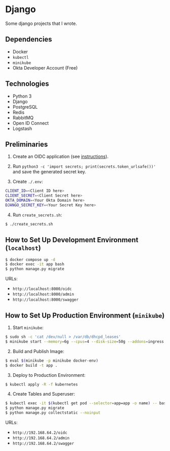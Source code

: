# Django

Some django projects that I wrote.

## Dependencies

- Docker
- `kubectl`
- `minikube`
- Okta Developer Account (Free)

## Technologies

- Python 3
- Django
- PostgreSQL
- Redis
- RabbitMQ
- Open ID Connect
- Logstash

## Preliminaries

1. Create an OIDC application (see [instructions](https://help.okta.com/en-us/Content/Topics/Apps/Apps_App_Integration_Wizard_OIDC.htm)).

2. Run `python3 -c 'import secrets; print(secrets.token_urlsafe())'` and save the generated secret key.

3. Create `./.env`:

```bash
CLIENT_ID=<Client ID here>
CLIENT_SECRET=<Client Secret here>
OKTA_DOMAIN=<Your Okta Domain here>
DJANGO_SECRET_KEY=<Your Secret Key here>
```

4. Run `create_secrets.sh`:

```bash
$ ./create_secrets.sh
```

## How to Set Up Development Environment (`localhost`)

```bash
$ docker compose up -d
$ docker exec -it app bash
$ python manage.py migrate
```

URLs:

- `http://localhost:8000/oidc`
- `http://localhost:8000/admin`
- `http://localhost:8000/swagger`

## How to Set Up Production Environment (`minikube`)

1. Start `minikube`:

```bash
$ sudo sh -c 'cat /dev/null > /var/db/dhcpd_leases'
$ minikube start --memory=6g --cpus=4 --disk-size=50g --addons=ingress
```

2. Build and Publish Image:

```bash
$ eval $(minikube -p minikube docker-env)
$ docker build -t app .
```

3. Deploy to Production Environment:

```bash
$ kubectl apply -R -f kubernetes
```

4. Create Tables and Superuser:

```bash
$ kubectl exec -it $(kubectl get pod --selector=app=app -o name) -- bash
$ python manage.py migrate
$ python manage.py collectstatic --noinput
```

URLs:

- `http://192.168.64.2/oidc`
- `http://192.168.64.2/admin`
- `http://192.168.64.2/swagger`
